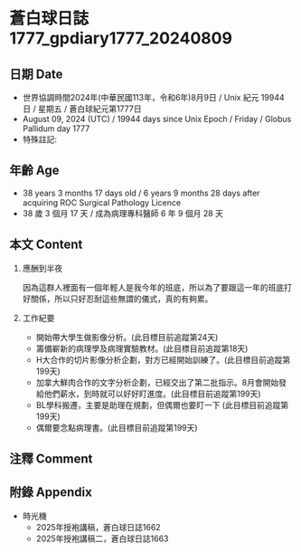 [_metadata_:encoding]: - "utf-8"
[_metadata_:language]: - "zh-Hant-TW"
[_metadata_:fileformat]: - "markdown"
[_metadata_:MIME_type]: - "text/plain"
[_metadata_:markdown_version]: - "commonmark version 0.30"
[_metadata_:markdown_spec]: - "https://spec.commonmark.org/0.30/"

# 蒼白球日誌1777_gpdiary1777_20240809 #

## 日期 Date ##

* 世界協調時間2024年(中華民國113年，令和6年)8月9日 / Unix 紀元 19944 日 / 星期五 / 蒼白球紀元第1777日
* August 09, 2024 (UTC) / 19944 days since Unix Epoch / Friday / Globus Pallidum day 1777
* 特殊註記:

## 年齡 Age ##

* 38 years 3 months 17 days old / 6 years 9 months 28 days after acquiring ROC Surgical Pathology Licence
* 38 歲 3 個月 17 天 / 成為病理專科醫師 6 年 9 個月 28 天

## 本文 Content ##

1. 應酬到半夜

    因為這群人裡面有一個年輕人是我今年的班底，所以為了要跟這一年的班底打好關係，所以只好忍耐這些無謂的儀式，真的有夠累。

2. 工作紀要

    - 開始帶大學生做影像分析。(此目標目前追蹤第24天)
    - 籌備嶄新的病理學及病理實驗教材。(此目標目前追蹤第18天)
    - H大合作的切片影像分析企劃，對方已經開始訓練了。(此目標目前追蹤第199天)
    - 加拿大鮮肉合作的文字分析企劃，已經交出了第二批指示。8月會開始發給他們薪水，到時就可以好好盯進度。(此目標目前追蹤第199天)
    - BL學科搬遷，主要是助理在規劃，但偶爾也要盯一下 (此目標目前追蹤第199天)
    - 偶爾要念點病理書。(此目標目前追蹤第199天)

## 注釋 Comment ##


## 附錄 Appendix ##

* 時光機
    - 2025年授袍講稿，蒼白球日誌1662
    - 2025年授袍講稿二，蒼白球日誌1663
